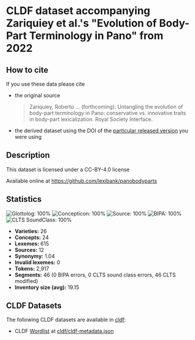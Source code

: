 # CLDF dataset accompanying Zariquiey et al.'s "Evolution of Body-Part Terminology in Pano" from 2022

## How to cite

If you use these data please cite
- the original source
  > Zariquiey, Roberto ... (forthcoming): Untangling the evolution of body-part terminology in Pano: conservative vs. innovative traits in body-part lexicalization. Royal Society Interface.
- the derived dataset using the DOI of the [particular released version](../../releases/) you were using

## Description


This dataset is licensed under a CC-BY-4.0 license

Available online at https://github.com/lexibank/panobodyparts

## Statistics


![Glottolog: 100%](https://img.shields.io/badge/Glottolog-100%25-brightgreen.svg "Glottolog: 100%")
![Concepticon: 100%](https://img.shields.io/badge/Concepticon-100%25-brightgreen.svg "Concepticon: 100%")
![Source: 100%](https://img.shields.io/badge/Source-100%25-brightgreen.svg "Source: 100%")
![BIPA: 100%](https://img.shields.io/badge/BIPA-100%25-brightgreen.svg "BIPA: 100%")
![CLTS SoundClass: 100%](https://img.shields.io/badge/CLTS%20SoundClass-100%25-brightgreen.svg "CLTS SoundClass: 100%")

- **Varieties:** 26
- **Concepts:** 24
- **Lexemes:** 615
- **Sources:** 12
- **Synonymy:** 1.04
- **Invalid lexemes:** 0
- **Tokens:** 2,917
- **Segments:** 46 (0 BIPA errors, 0 CLTS sound class errors, 46 CLTS modified)
- **Inventory size (avg):** 19.15

## CLDF Datasets

The following CLDF datasets are available in [cldf](cldf):

- CLDF [Wordlist](https://github.com/cldf/cldf/tree/master/modules/Wordlist) at [cldf/cldf-metadata.json](cldf/cldf-metadata.json)
